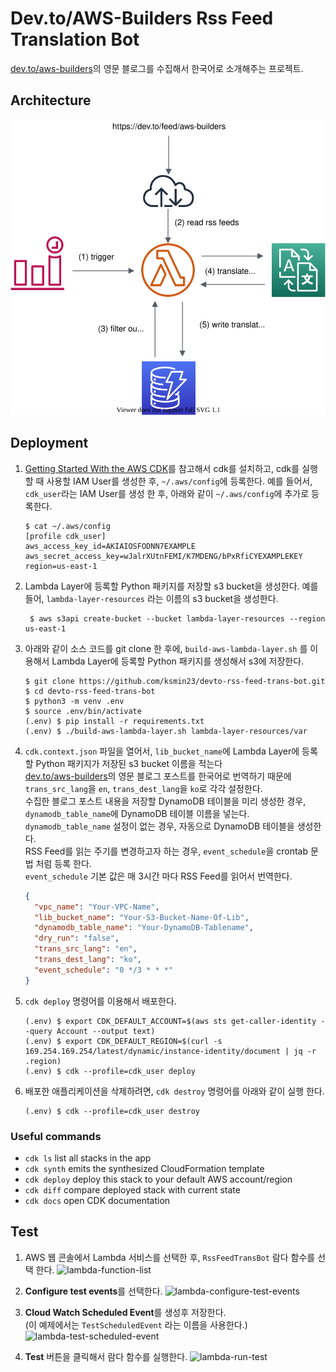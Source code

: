 # Dev.to/AWS-Builders Rss Feed Translation Bot

[dev.to/aws-builders](https://dev.to/aws-builders)의 영문 블로그를 수집해서 한국어로 소개해주는 프로젝트.<br/>

## Architecture
  ![architecture-diagram](./assets/devto-rss-feed-trans-bot-arch.svg)

## Deployment

1. [Getting Started With the AWS CDK](https://docs.aws.amazon.com/cdk/latest/guide/getting_started.html)를 참고해서 cdk를 설치하고,
cdk를 실행할 때 사용할 IAM User를 생성한 후, `~/.aws/config`에 등록한다.
예를 들어서, `cdk_user`라는 IAM User를 생성 한 후, 아래와 같이 `~/.aws/config`에 추가로 등록한다.

    ```shell script
    $ cat ~/.aws/config
    [profile cdk_user]
    aws_access_key_id=AKIAIOSFODNN7EXAMPLE
    aws_secret_access_key=wJalrXUtnFEMI/K7MDENG/bPxRfiCYEXAMPLEKEY
    region=us-east-1
    ```

2. Lambda Layer에 등록할 Python 패키지를 저장할 s3 bucket을 생성한다. 예를 들어, `lambda-layer-resources` 라는 이름의 s3 bucket을 생성한다.

   ```shell script
    $ aws s3api create-bucket --bucket lambda-layer-resources --region us-east-1
    ```

3. 아래와 같이 소스 코드를 git clone 한 후에, `build-aws-lambda-layer.sh` 를 이용해서
Lambda Layer에 등록할 Python 패키지를 생성해서 s3에 저장한다.

    ```shell script
    $ git clone https://github.com/ksmin23/devto-rss-feed-trans-bot.git
    $ cd devto-rss-feed-trans-bot
    $ python3 -m venv .env
    $ source .env/bin/activate
    (.env) $ pip install -r requirements.txt
    (.env) $ ./build-aws-lambda-layer.sh lambda-layer-resources/var
    ```

4. `cdk.context.json` 파일을 열어서, `lib_bucket_name`에 Lambda Layer에 등록할 Python 패키지가 저장된 s3 bucket 이름을 적는다<br/>
[dev.to/aws-builders](https://dev.to/aws-builders)의 영문 블로그 포스트를 한국어로 번역하기 때문에 `trans_src_lang`을 `en`, `trans_dest_lang`을 `ko`로 각각 설정한다.<br/>
수집한 블로그 포스트 내용을 저장할 DynamoDB 테이블을 미리 생성한 경우, `dynamodb_table_name`에 DynamoDB 테이블 이름을 넣는다. `dynamodb_table_name` 설정이 없는 경우, 자동으로 DynamoDB 테이블을 생성한다.<br/>
RSS Feed를 읽는 주기를 변경하고자 하는 경우, `event_schedule`을 crontab 문법 처럼 등록 한다.<br/>
`event_schedule` 기본 값은 매 3시간 마다 RSS Feed를 읽어서 번역한다.

    ```json
    {
      "vpc_name": "Your-VPC-Name",
      "lib_bucket_name": "Your-S3-Bucket-Name-Of-Lib",
      "dynamodb_table_name": "Your-DynamoDB-Tablename",
      "dry_run": "false",
      "trans_src_lang": "en",
      "trans_dest_lang": "ko",
      "event_schedule": "0 */3 * * *"
    }
    ```

5. `cdk deploy` 명령어를 이용해서 배포한다.
    ```shell script
    (.env) $ export CDK_DEFAULT_ACCOUNT=$(aws sts get-caller-identity --query Account --output text)
    (.env) $ export CDK_DEFAULT_REGION=$(curl -s 169.254.169.254/latest/dynamic/instance-identity/document | jq -r .region)
    (.env) $ cdk --profile=cdk_user deploy
    ```

6. 배포한 애플리케이션을 삭제하려면, `cdk destroy` 명령어를 아래와 같이 실행 한다.
    ```shell script
    (.env) $ cdk --profile=cdk_user destroy
    ```

### Useful commands

 * `cdk ls`          list all stacks in the app
 * `cdk synth`       emits the synthesized CloudFormation template
 * `cdk deploy`      deploy this stack to your default AWS account/region
 * `cdk diff`        compare deployed stack with current state
 * `cdk docs`        open CDK documentation

## Test

1. AWS 웹 콘솔에서 Lambda 서비스를 선택한 후, `RssFeedTransBot` 람다 함수를 선택 한다.
![lambda-function-list](./assets/lambda-function-list.png)

2. **Configure test events**를 선택한다.
![lambda-configure-test-events](./assets/lambda-configure-test-events.png)

3. **Cloud Watch Scheduled Event**를 생성후 저장한다.<br/>
(이 예제에서는 `TestScheduledEvent` 라는 이름을 사용한다.)
![lambda-test-scheduled-event](./assets/lambda-test-scheduled-event.png)

4. **Test** 버튼을 클릭해서 람다 함수를 실행한다.
![lambda-run-test](./assets/lambda-run-test.png)
